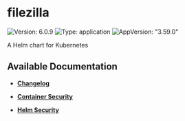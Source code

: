 # filezilla

![Version: 6.0.9](https://img.shields.io/badge/Version-6.0.9-informational?style=flat-square) ![Type: application](https://img.shields.io/badge/Type-application-informational?style=flat-square) ![AppVersion: "3.59.0"](https://img.shields.io/badge/AppVersion-"3.59.0"-informational?style=flat-square)

A Helm chart for Kubernetes

## Available Documentation

- [**Changelog**](CHANGELOG)

- [**Container Security**](container-security)

- [**Helm Security**](helm-security)

